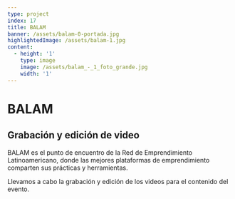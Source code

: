 ```yaml
---
type: project
index: 17
title: BALAM
banner: /assets/balam-0-portada.jpg
highlightedImage: /assets/balam-1.jpg
content:
  - height: '1'
    type: image
    image: /assets/balam_-_1_foto_grande.jpg
    width: '1'
---
```

# BALAM

## Grabación y edición de video

BALAM es el punto de encuentro de la Red de Emprendimiento Latinoamericano, donde las mejores plataformas de emprendimiento comparten sus prácticas y herramientas.

Llevamos a cabo la grabación y edición de los videos para el contenido del evento.
